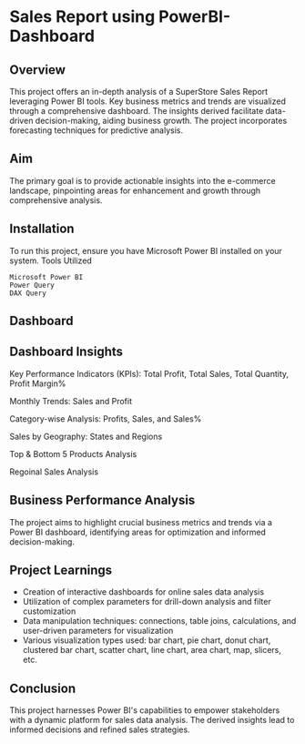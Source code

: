 # Sales Report using PowerBI-Dashboard

## Overview

This project offers an in-depth analysis of a SuperStore Sales Report leveraging Power BI tools. Key business metrics and trends are visualized through a comprehensive dashboard. The insights derived facilitate data-driven decision-making, aiding business growth. The project incorporates forecasting techniques for predictive analysis.

## Aim
The primary goal is to provide actionable insights into the e-commerce landscape, pinpointing areas for enhancement and growth through comprehensive analysis.

## Installation

To run this project, ensure you have Microsoft Power BI installed on your system.
Tools Utilized

    Microsoft Power BI
    Power Query
    DAX Query

## Dashboard






## Dashboard Insights

Key Performance Indicators (KPIs): Total Profit, Total Sales, Total Quantity, Profit Margin%

Monthly Trends: Sales and Profit

Category-wise Analysis: Profits, Sales, and Sales%

Sales by Geography: States and Regions

Top & Bottom 5 Products Analysis

Regoinal Sales Analysis

## Business Performance Analysis

The project aims to highlight crucial business metrics and trends via a Power BI dashboard, identifying areas for optimization and informed decision-making.

## Project Learnings

- Creation of interactive dashboards for online sales data analysis
- Utilization of complex parameters for drill-down analysis and filter customization
- Data manipulation techniques: connections, table joins, calculations, and user-driven parameters for visualization
- Various visualization types used: bar chart, pie chart, donut chart, clustered bar chart, scatter chart, line chart, area chart, map, slicers, etc.

## Conclusion
This project harnesses Power BI's capabilities to empower stakeholders with a dynamic platform for sales data analysis. The derived insights lead to informed decisions and refined sales strategies.
